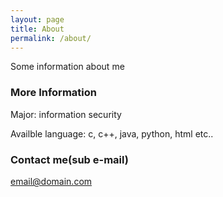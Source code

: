 ```yaml
---
layout: page
title: About
permalink: /about/
---
```


Some information about me

### More Information

Major: information security

Availble language: c, c++, java, python, html etc..

### Contact me(sub e-mail)

[email@domain.com](mailto:ekdrmsnl@naver.com)
